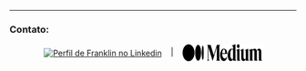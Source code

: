 ---

<h3 align="left">Contato:</h3>
<p align="center">
<a href="https://linkedin.com/in/https://www.linkedin.com/in/franklinmacedodias/" target="blank"><img align="center" src="https://raw.githubusercontent.com/rahuldkjain/github-profile-readme-generator/master/src/images/icons/Social/linked-in-alt.svg" alt="Perfil de Franklin no Linkedin" height="30" width="40" /></a> &nbsp;&nbsp;&nbsp;|&nbsp;&nbsp;&nbsp;
<a href="https://medium.com/@frankmcdias" target="blank"><img align="center" src="./Criação-de-Rotas/Rotas/frontend/src/assets/Medium-logo.svg" alt="Perfil de Franklin Macedo no site da Medium" height="30" width="140" /></a>
</p>

